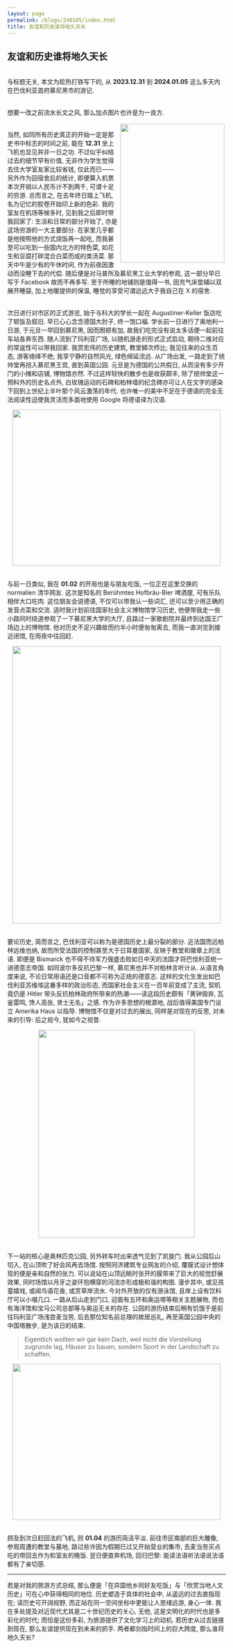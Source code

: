 ```yaml
---
layout: page
permalink: /blogs/240105/index.html
title: 友谊和历史谁将地久天长
---
```


## 友谊和历史谁将地久天长

<br>与标题无关, 本文为趁热打铁写下的, 从 **2023.12.31** 到 **2024.01.05** 这么多天内在巴伐利亚首府慕尼黑市的游记.

<br>想要一改之前流水长文之风, 那么加点图片也许是为一良方.

<img src="https://zian-chen.github.io/images/24010501.jpg" class="floatpic" style="float:right; margin: 3px;" width="240" height="320">

<br>当然, 如同所有历史真正的开始一定是那史书中标志的时间之前, 能在 **12.31** 坐上飞机也显见并非一日之功. 不过似乎纠结过去的细节罕有价值, 无非作为学生觉得去住大学室友家比较省钱, 仅此而已——另外作为回宿舍后的统计, 即便算入机票本次开销以人民币计不到两千, 可谓十足的穷游. 总而言之, 在去年终日踏上飞机, 名为记忆的胶卷开始印上新的色彩. 我的室友在机场等候多时, 见到我之后即时带我回家了: 生活和日常的部分开始了, 亦是这场穷游的一大主要部分. 在家里几乎都是他按照他的方式烧饭再一起吃, 而我甚至可以吃到一些国内北方的特色菜, 如花生和豆腐打碎混合白菜而成的类汤菜. 那天中午是少有的午休时间, 作为前夜因激动而没睡下去的代偿. 随后便是对马普所及慕尼黑工业大学的参观, 这一部分早已写于 Facebook 故而不再多写. 至于所睡的地铺则是值得一书, 因充气床垫辅以双展开睡袋, 加上地暖提供的保温, 睡觉的享受可谓远远大于我自己在 X 的宿舍.

<br>次日进行对市区的正式游览, 始于与科大的学长一起在 Augustiner-Keller 饭店吃了顿饭及叙旧. 早已心心念念德国大肘子, 终一饱口福. 学长前一日进行了奥地利一日游, 于元旦一早回到慕尼黑, 因而困顿有加, 故我们吃完没有说太多话便一起前往车站各奔东西. 随人流到了玛利亚广场, 以随机游走的形式正式启动, 期待二维对应的常返性可以带我回家. 我赏宏伟的历史建筑, 教堂鳞次栉比; 我见往来的众生百态, 游客络绎不绝; 我享宁静的自然风光, 绿色绵延流远. 从广场出发, 一路走到了统帅堂再拐入慕尼黑王宫, 直到英国公园. 元旦是为德国的公共假日, 从而没有多少开门的小摊和店铺, 博物馆亦然. 不过这样轻快的散步也是收获颇丰, 除了统帅堂这一预料外的历史名点外, 白玫瑰运动的石碑和柏林墙的纪念碑亦可让人在文字的感染下回到上世纪上半叶那个风云激荡的年代. 也许唯一的美中不足在于德语的完全无法阅读性迫使我灵活而多面地使用 Google 将德语译为汉语.

<div align=center><img src="https://zian-chen.github.io/images/24010502.jpg" width="480" height="360"></div>

<br>与前一日类似, 我在 **01.02** 的开局也是与朋友吃饭, 一位正在这里交换的 normalien 清华网友. 这次是知名的 Berühmtes Hofbräu-Bier 啤酒屋, 可有乐队相伴大口吃肉. 这位朋友会说德语, 不仅可以带我认一些词汇, 还可以至少用正确的发音点菜和交流. 适时我计划前往国家社会主义博物馆学习历史, 他便带我走一些小路同时绕道参观了一下慕尼黑大学的大厅, 且路过一家歌剧院并最终到达国王广场边上的博物馆. 他对历史不足兴趣故而约半小时便匆匆离去, 而我一直浏览到接近闭馆, 在雨夜中往回赶.

<div align=center><img src="https://zian-chen.github.io/images/24010503.jpg" width="480" height="640"></div>

<br>要论历史, 简而言之, 巴伐利亚可以称为是德国历史上最分裂的部分. 近法国而远柏林远维也纳, 故而所受法国的控制甚至大于日耳曼国家, 反映于教堂和徽章上的法语. 即便是 Bismarck 也不得不待军力强盛击败如日中天的法国才将巴伐利亚统一进德意志帝国. 如同波尔多反抗巴黎一样, 慕尼黑也并不对柏林言听计从. 从语言角度来说, 不论日常用语还是口音都不可称为正统的德意志. 这样的文化生发出如巴伐利亚苏维埃这番多样的政治形态, 而国家社会主义在一百年前变成了主流, 契机竟仍是 Hitler 带头反抗柏林政府所带来的热潮——读这段历史颇有「黄钟毁弃, 瓦釜雷鸣, 馋人高张, 贤士无名」之感. 作为许多思想的根源地, 战后值得美国专门设立 Amerika Haus 以指导. 博物馆不仅是对过去的展出, 同样是对现在的反思, 对未来的引导: 后之视今, 犹如今之视昔.

<div align=center><img src="https://zian-chen.github.io/images/24010504.jpg" width="360" height="480"></div>

<br>下一站的核心是奥林匹克公园, 另外转车时出来透气见到了凯旋门. 我从公园后山切入, 在山顶吹了好会风再去场馆. 按照同济建筑专业网友的介绍, 覆膜式设计想体现的便是亲和自然的张力. 可以说站在山顶远眺时张开的膜带来了巨大的视觉舒展效果, 同时场馆以月牙之姿环抱横穿的河流亦形成极和谐的构图. 漫步其中, 或见孩童嬉戏, 或闻鸟语花香, 或赏草岸流水. 今对外开放的仅有游泳馆, 且岸上设有饮料厅可以小啜几口. 一路从后山走到门口, 迎面有五环和奥运塔等相关主题展物, 而也有海洋馆和宝马公司总部等与奥运无关的存在. 公园的游历结束后稍有饥饿于是前往玛利亚广场浅尝麦当劳, 后去那位知名前总理的故居巡礼, 再至英国公园中央的中国塔散步, 是为该日的结束.

> Eigentlich wollten wir gar kein Dach, weil nicht die Vorstellung zugrunde lag, Häuser zu bauen, sondern Sport in der Landschaft zu schaffen.

<div align=center><img src="https://zian-chen.github.io/images/24010505.jpg" width="480" height="360"></div>

<br>顾及到次日赶回法的飞机, 则 **01.04** 的游历简洁平淡. 前往市区南部的巨大雕像, 参观周遭的教堂与墓地, 路过些许因为假期已过又开始营业的集市, 去麦当劳买点吃的带回去作为和室友的晚饭. 翌日便直奔机场, 回归巴黎: 能读法语听法语说法语都有了亲切感.

---

若是对我的旅游方式总结, 那么便是「在异国他乡同好友吃饭」与「欣赏当地人文历史」可在心中获得相同的地位. 历史塑造于具体的社会中, 从遥远的过去直指现在; 读历史可开阔视野, 而正站在同一空间坐标中更能让人思绪远游, 身心一体. 我在多处提及对近现代尤其是二十世纪历史的关心, 无他, 这是文明化的时代也是多彩化的时代; 而恰是这份多彩, 为旅游提供了文化学习上的动机. 若历史从过去链接到现在, 那么友谊提供现在到未来的抓手. 两者都剑指时间上的巨大跨度, 那么谁将地久天长?